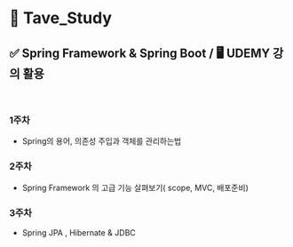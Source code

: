 # 📝 Tave_Study 

## ✅ Spring Framework & Spring Boot /  🖥️ UDEMY 강의 활용

</br>

###  1주차
-  Spring의 용어, 의존성 주입과 객체를 관리하는법

###  2주차
-  Spring Framework 의 고급 기능 살펴보기( scope, MVC, 배포준비)
  
###  3주차
-  Spring JPA , Hibernate & JDBC
